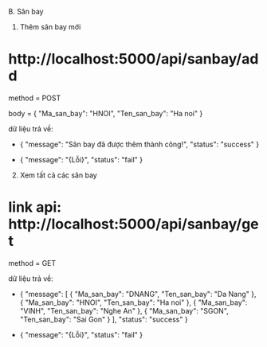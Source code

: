 B. Sân bay


1. Thêm sân bay mới
# http://localhost:5000/api/sanbay/add
method = POST
 
body = {
        "Ma_san_bay": "HNOI",
        "Ten_san_bay": "Ha noi"
    }

dữ liệu trả về:

- {
    "message": "Sân bay đã được thêm thành công!",
    "status": "success"
}


- {
    "message": "{Lỗi}",
    "status": "fail"
}


2. Xem tất cả các sân bay
# link api: http://localhost:5000/api/sanbay/get
method = GET

dữ liệu trả về:

- {
    "message": [
        {
            "Ma_san_bay": "DNANG",
            "Ten_san_bay": "Da Nang"
        },
        {
            "Ma_san_bay": "HNOI",
            "Ten_san_bay": "Ha noi"
        },
        {
            "Ma_san_bay": "VINH",
            "Ten_san_bay": "Nghe An"
        },
        {
            "Ma_san_bay": "SGON",
            "Ten_san_bay": "Sai Gon"
        }
    ],
    "status": "success"
}


- {
    "message": "{Lỗi}",
    "status": "fail"
}